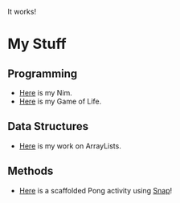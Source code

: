 It works!

# My Stuff
## Programming
* [Here](https://github.com/hunter-teacher-cert/cohort-3-summer-work-Mr-Higgins/blob/master/programming/1/Nim.java) is my Nim.
* [Here](https://github.com/hunter-teacher-cert/cohort-3-summer-work-Mr-Higgins/blob/master/programming/3/Cgol.java) is my Game of Life.
## Data Structures
* [Here](https://github.com/hunter-teacher-cert/cohort-3-summer-work-Mr-Higgins/tree/master/ds/ArrayLists) is my work on ArrayLists.
## Methods
* [Here](https://github.com/hunter-teacher-cert/cohort-3-summer-work-Mr-Higgins/blob/master/methods/06_scaffold_activity.md) is a scaffolded Pong activity using [Snap](https://snap.berkeley.edu/snap/snap.html)!
